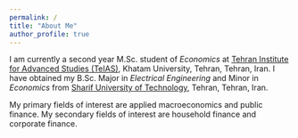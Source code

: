 ```yaml
---
permalink: /
title: "About Me"
author_profile: true
---
```



I am currently a second year M.Sc. student of *Economics* at [Tehran Institute for Advanced Studies (TeIAS)](https://teias.institute), Khatam University, Tehran, Tehran, Iran.
I have obtained my B.Sc. Major in *Electrical Engineering* and Minor in *Economics* from [Sharif University of Technology](http://www.en.sharif.edu), Tehran, Tehran, Iran.

My primary fields of interest are applied macroeconomics and public finance. My secondary fields of interest are household finance and corporate finance.

